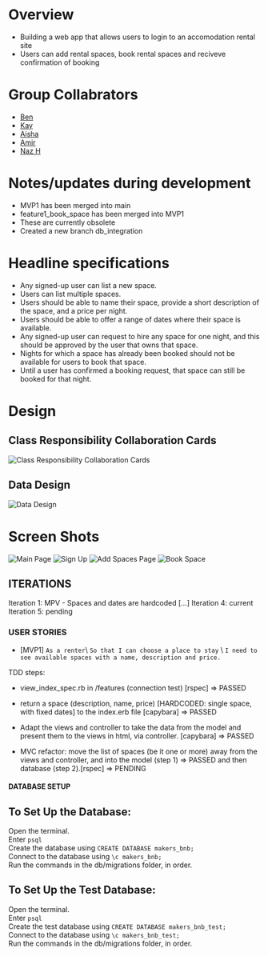 # Overview
- Building a web app that allows users to login to an accomodation rental site
- Users can add rental spaces, book rental spaces and reciveve confirmation of booking 

# Group Collabrators 

- [Ben](https://github.com/BenjaminNeustadt)
- [Kay](https://github.com/kaykakaraka)
- [Aisha](https://github.com/Aisha-Yusuff)
- [Amir](https://github.com/ak2022dev)
- [Naz H](https://github.com/nazhudha)

# Notes/updates during development

* MVP1 has been merged into main
* feature1_book_space has been merged into MVP1
* These are currently obsolete
* Created a new branch db_integration

# Headline specifications

* Any signed-up user can list a new space.
* Users can list multiple spaces.
* Users should be able to name their space, provide a short description of the space, and a price per night.
* Users should be able to offer a range of dates where their space is available.
* Any signed-up user can request to hire any space for one night, and this should be approved by the user     that owns that space.
* Nights for which a space has already been booked should not be available for users to book that space.
* Until a user has confirmed a booking request, that space can still be booked for that night.

# Design

## Class Responsibility Collaboration Cards

![Class Responsibility Collaboration Cards](./assets/crc_cards.png)

## Data Design

![Data Design](./assets/data_model.png)

# Screen Shots
![Main Page](./assets/main_page.png) 
![Sign Up](./assets/sign_up.png) 
![Add Spaces Page](./assets/add_spaces.png)
![Book Space ](./assets/book_space.png)


## ITERATIONS

Iteration 1: MPV - Spaces and dates are hardcoded
[...]
Iteration 4: current
Iteration 5: pending

### USER STORIES

* [MVP1]
`As a renter`\ 
`So that I can choose a place to stay` \ 
`I need to see available spaces with a name, description and price.`

TDD steps: 

- view_index_spec.rb in /features (connection test) [rspec] => PASSED

- return a space (description, name, price) [HARDCODED: single space, with fixed dates] to the index.erb file [capybara] => PASSED

-  Adapt the views and controller to take the data from the model and present them to the views in html, via controller. [capybara] => PASSED

- MVC refactor: move the list of spaces (be it one or more) away from the views and controller, and into the model (step 1) => PASSED
  and then database (step 2).[rspec] => PENDING

#### DATABASE SETUP

To Set Up the Database:
-----------------
Open the terminal. \
Enter `psql` \
Create the database using `CREATE DATABASE makers_bnb;` \
Connect to the database using `\c makers_bnb;` \
Run the commands in the db/migrations folder, in order.

To Set Up the Test Database:
-----------------
Open the terminal. \
Enter `psql` \
Create the test database using `CREATE DATABASE makers_bnb_test;` \
Connect to the database using `\c makers_bnb_test;` \
Run the commands in the db/migrations folder, in order.
